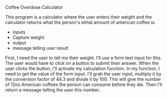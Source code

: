 Coffee Overdose Calculator

This program is a calculator where the user enters their weight and the calculator returns what the person's lethal amount of american coffee is. 

* inputs
* Capture weight
* output
* message telling user result

First, I need the user to tell me their weight. I'll use a form text input for this. The user would have to click on a button to submit their answer. When the user clicks the button, I'll activate my calculation function. In my function, I need to get the value of the form input. I'll grab the user input, multiply it by the conversion factor of 44.3 and divide it by 100. This will give the number of 12oz American coffees the person can consume before they die. Then I'll return a message telling the user this number. 